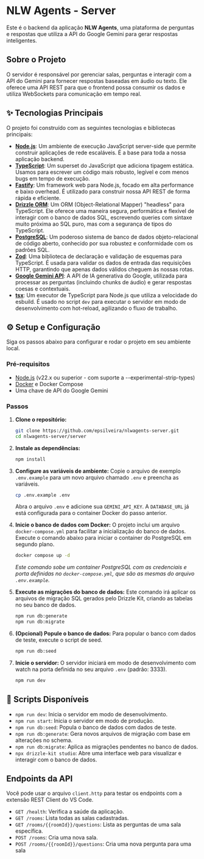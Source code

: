# NLW Agents - Server

Este é o backend da aplicação **NLW Agents**, uma plataforma de perguntas e respostas que utiliza a API do Google Gemini para gerar respostas inteligentes.

## Sobre o Projeto

O servidor é responsável por gerenciar salas, perguntas e interagir com a API do Gemini para fornecer respostas baseadas em áudio ou texto. Ele oferece uma API REST para que o frontend possa consumir os dados e utiliza WebSockets para comunicação em tempo real.

## ✨ Tecnologias Principais

O projeto foi construído com as seguintes tecnologias e bibliotecas principais:

-   **[Node.js](https://nodejs.org/en)**: Um ambiente de execução JavaScript server-side que permite construir aplicações de rede escaláveis. É a base para toda a nossa aplicação backend.
-   **[TypeScript](https://www.typescriptlang.org/)**: Um superset do JavaScript que adiciona tipagem estática. Usamos para escrever um código mais robusto, legível e com menos bugs em tempo de execução.
-   **[Fastify](https://www.fastify.io/)**: Um framework web para Node.js, focado em alta performance e baixo overhead. É utilizado para construir nossa API REST de forma rápida e eficiente.
-   **[Drizzle ORM](https://orm.drizzle.team/)**: Um ORM (Object-Relational Mapper) "headless" para TypeScript. Ele oferece uma maneira segura, performática e flexível de interagir com o banco de dados SQL, escrevendo queries com sintaxe muito próxima ao SQL puro, mas com a segurança de tipos do TypeScript.
-   **[PostgreSQL](https://www.postgresql.org/)**: Um poderoso sistema de banco de dados objeto-relacional de código aberto, conhecido por sua robustez e conformidade com os padrões SQL.
-   **[Zod](https://zod.dev/)**: Uma biblioteca de declaração e validação de esquemas para TypeScript. É usada para validar os dados de entrada das requisições HTTP, garantindo que apenas dados válidos cheguem às nossas rotas.
-   **[Google Gemini API](https://ai.google.dev/)**: A API de IA generativa do Google, utilizada para processar as perguntas (incluindo chunks de áudio) e gerar respostas coesas e contextuais.
-   **[tsx](https://github.com/esbuild-kit/tsx)**: Um executor de TypeScript para Node.js que utiliza a velocidade do esbuild. É usado no script `dev` para executar o servidor em modo de desenvolvimento com hot-reload, agilizando o fluxo de trabalho.

## ⚙️ Setup e Configuração

Siga os passos abaixo para configurar e rodar o projeto em seu ambiente local.

### Pré-requisitos

-   [Node.js](https://nodejs.org/en/) (v22.x ou superior - com suporte a --experimental-strip-types)
-   [Docker](https://www.docker.com/get-started/) e Docker Compose
-   Uma chave de API do Google Gemini

### Passos

1.  **Clone o repositório:**
    ```bash
    git clone https://github.com/epsilveira/nlwagents-server.git
    cd nlwagents-server/server
    ```

2.  **Instale as dependências:**
    ```bash
    npm install
    ```

3.  **Configure as variáveis de ambiente:**
    Copie o arquivo de exemplo `.env.example` para um novo arquivo chamado `.env` e preencha as variáveis.

    ```bash
    cp .env.example .env
    ```

    Abra o arquivo `.env` e adicione sua `GEMINI_API_KEY`. A `DATABASE_URL` já está configurada para o container Docker do passo anterior.

4.  **Inicie o banco de dados com Docker:**
    O projeto inclui um arquivo `docker-compose.yml` para facilitar a inicialização do banco de dados. Execute o comando abaixo para iniciar o container do PostgreSQL em segundo plano.

    ```bash
    docker compose up -d
    ```

    *Este comando sobe um container PostgreSQL com as credenciais e porta definidas no `docker-compose.yml`, que são as mesmas do arquivo `.env.example`.*

5.  **Execute as migrações do banco de dados:**
    Este comando irá aplicar os arquivos de migração SQL gerados pelo Drizzle Kit, criando as tabelas no seu banco de dados.

    ```bash
    npm run db:generate
    npm run db:migrate
    ```

6.  **(Opcional) Popule o banco de dados:**
    Para popular o banco com dados de teste, execute o script de seed.
    ```bash
    npm run db:seed
    ```

7.  **Inicie o servidor:**
    O servidor iniciará em modo de desenvolvimento com watch na porta definida no seu arquivo `.env` (padrão: 3333).
    ```bash
    npm run dev
    ```

## 📜 Scripts Disponíveis

-   `npm run dev`: Inicia o servidor em modo de desenvolvimento.
-   `npm run start`: Inicia o servidor em modo de produção.
-   `npm run db:seed`: Popula o banco de dados com dados de teste.
-   `npm run db:generate`: Gera novos arquivos de migração com base em alterações no schema.
-   `npm run db:migrate`: Aplica as migrações pendentes no banco de dados.
-   `npx drizzle-kit studio`: Abre uma interface web para visualizar e interagir com o banco de dados.

## Endpoints da API

Você pode usar o arquivo `client.http` para testar os endpoints com a extensão REST Client do VS Code.

-   `GET /health`: Verifica a saúde da aplicação.
-   `GET /rooms`: Lista todas as salas cadastradas.
-   `GET /rooms/{{roomId}}/questions`: Lista as perguntas de uma sala específica.
-   `POST /rooms`: Cria uma nova sala.
-   `POST /rooms/{{roomId}}/questions`: Cria uma nova pergunta para uma sala